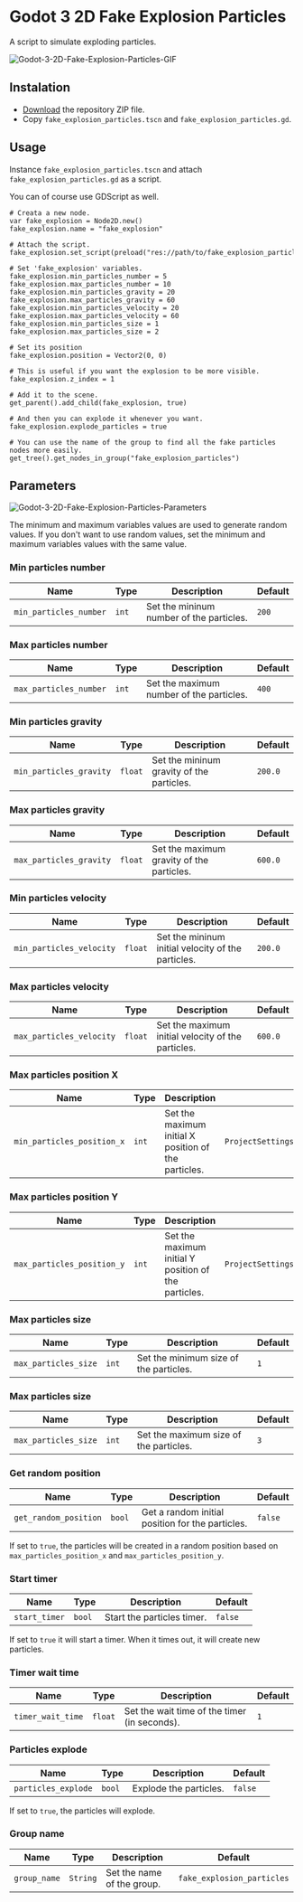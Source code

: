 # Godot 3 2D Fake Explosion Particles

A script to simulate exploding particles.

![Godot-3-2D-Fake-Explosion-Particles-GIF](examples/Godot-3-2D-Fake-Explosion-Particles.gif)

## Instalation

* [Download](https://github.com/hiulit/Godot-3-2D-Fake-Explosion-Particles/archive/master.zip) the repository ZIP file.
* Copy `fake_explosion_particles.tscn` and `fake_explosion_particles.gd`.

## Usage

Instance `fake_explosion_particles.tscn` and attach `fake_explosion_particles.gd` as a script.

You can of course use GDScript as well.

```
# Creata a new node.
var fake_explosion = Node2D.new()
fake_explosion.name = "fake_explosion"

# Attach the script.
fake_explosion.set_script(preload("res://path/to/fake_explosion_particles.gd"))

# Set 'fake_explosion' variables.
fake_explosion.min_particles_number = 5
fake_explosion.max_particles_number = 10
fake_explosion.min_particles_gravity = 20
fake_explosion.max_particles_gravity = 60
fake_explosion.min_particles_velocity = 20
fake_explosion.max_particles_velocity = 60
fake_explosion.min_particles_size = 1
fake_explosion.max_particles_size = 2

# Set its position
fake_explosion.position = Vector2(0, 0)

# This is useful if you want the explosion to be more visible.
fake_explosion.z_index = 1

# Add it to the scene.
get_parent().add_child(fake_explosion, true)

# And then you can explode it whenever you want.
fake_explosion.explode_particles = true

# You can use the name of the group to find all the fake particles nodes more easily.
get_tree().get_nodes_in_group("fake_explosion_particles")
```

## Parameters

![Godot-3-2D-Fake-Explosion-Particles-Parameters](examples/parameters.png)

The minimum and maximum variables values are used to generate random values. If you don't want to use random values, set the minimum and maximum variables values with the same value.

### Min particles number

| Name | Type | Description | Default |
| --- | --- | --- | --- |
| `min_particles_number` | `int` | Set the mininum number of the particles. | `200` |

### Max particles number

| Name | Type | Description | Default |
| --- | --- | --- | --- |
| `max_particles_number` | `int` | Set the maximum number of the particles. | `400` |

### Min particles gravity

| Name | Type | Description | Default |
| --- | --- | --- | --- |
| `min_particles_gravity` | `float` | Set the mininum gravity of the particles. | `200.0` |

### Max particles gravity

| Name | Type | Description | Default |
| --- | --- | --- | --- |
| `max_particles_gravity` | `float` | Set the maximum gravity of the particles. | `600.0` |

### Min particles velocity

| Name | Type | Description | Default |
| --- | --- | --- | --- |
| `min_particles_velocity` | `float` | Set the mininum initial velocity of the particles. | `200.0` |

### Max particles velocity

| Name | Type | Description | Default |
| --- | --- | --- | --- |
| `max_particles_velocity` | `float` | Set the maximum initial velocity of the particles. | `600.0` |

### Max particles position X

| Name | Type | Description | Default |
| --- | --- | --- | --- |
| `min_particles_position_x` | `int` | Set the maximum initial X position of the particles. | `ProjectSettings.get_setting("display/window/size/width"` |

### Max particles position Y

| Name | Type | Description | Default |
| --- | --- | --- | --- |
| `max_particles_position_y` | `int` | Set the maximum initial Y position of the particles. | `ProjectSettings.get_setting("display/window/size/height"` |

### Max particles size

| Name | Type | Description | Default |
| --- | --- | --- | --- |
| `max_particles_size` | `int` | Set the minimum size of the particles. | `1` |

### Max particles size

| Name | Type | Description | Default |
| --- | --- | --- | --- |
| `max_particles_size` | `int` | Set the maximum size of the particles. | `3` |

### Get random position

| Name | Type | Description | Default |
| --- | --- | --- | --- |
| `get_random_position` | `bool` | Get a random initial position for the particles. | `false` |

If set to `true`, the particles will be created in a random position based on `max_particles_position_x` and `max_particles_position_y`.

### Start timer

| Name | Type | Description | Default |
| --- | --- | --- | --- |
| `start_timer` | `bool` | Start the particles timer. | `false` |

If set to `true` it will start a timer. When it times out, it will create new particles.

### Timer wait time

| Name | Type | Description | Default |
| --- | --- | --- | --- |
| `timer_wait_time` | `float` | Set the wait time of the timer (in seconds). | `1` |

### Particles explode

| Name | Type | Description | Default |
| --- | --- | --- | --- |
| `particles_explode` | `bool` | Explode the particles. | `false` |

If set to `true`, the particles will explode.

### Group name

| Name | Type | Description | Default |
| --- | --- | --- | --- |
| `group_name` | `String` | Set the name of the group. | `fake_explosion_particles` |
